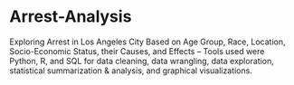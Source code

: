 # Arrest-Analysis
Exploring Arrest in Los Angeles City Based on Age Group, Race, Location, Socio-Economic Status, their Causes, and Effects – Tools used were Python, R, and SQL for data cleaning, data wrangling, data exploration, statistical summarization &amp; analysis, and graphical visualizations.
